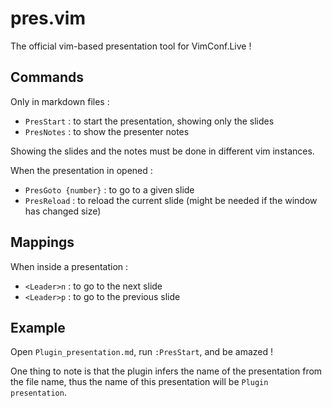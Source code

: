 # pres.vim

The official vim-based presentation tool for VimConf.Live !

## Commands

Only in markdown files :

* `PresStart` : to start the presentation, showing only the slides
* `PresNotes` : to show the presenter notes

Showing the slides and the notes must be done in different vim instances.

When the presentation in opened :

* `PresGoto {number}` : to go to a given slide
* `PresReload` : to reload the current slide (might be needed if the window has changed size)

## Mappings

When inside a presentation :

* `<Leader>n` : to go to the next slide
* `<Leader>p` : to go to the previous slide

## Example

Open `Plugin_presentation.md`, run `:PresStart`, and be amazed !

One thing to note is that the plugin infers the name of the presentation from the file name, thus
the name of this presentation will be `Plugin presentation`.
